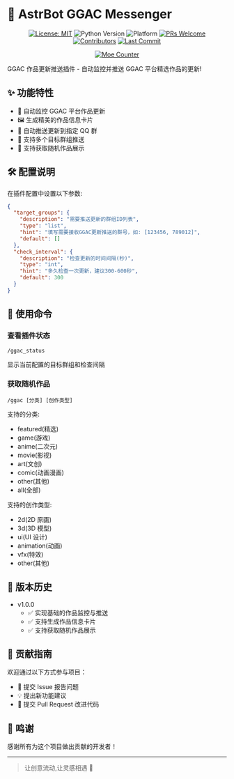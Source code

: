 # 🎨 AstrBot GGAC Messenger

<div align="center">

[![License: MIT](https://img.shields.io/badge/License-MIT-blue.svg)](https://opensource.org/licenses/MIT)
![Python Version](https://img.shields.io/badge/Python-3.10.14%2B-blue)
![Platform](https://img.shields.io/badge/Platform-Windows%20%7C%20Linux%20%7C%20macOS-lightgrey)
[![PRs Welcome](https://img.shields.io/badge/PRs-Welcome-brightgreen)](CONTRIBUTING.md)
[![Contributors](https://img.shields.io/github/contributors/anka-afk/astrbot_plugin_ggac?color=green)](https://github.com/anka-afk/astrbot_plugin_ggac/graphs/contributors)
[![Last Commit](https://img.shields.io/github/last-commit/anka-afk/astrbot_plugin_ggac)](https://github.com/anka-afk/astrbot_plugin_ggac/commits/main)

</div>

<div align="center">

[![Moe Counter](https://count.getloli.com/get/@GGACMessenger?theme=moebooru)](https://github.com/anka-afk/astrbot_plugin_ggac)

</div>

GGAC 作品更新推送插件 - 自动监控并推送 GGAC 平台精选作品的更新!

## ✨ 功能特性

- 🔄 自动监控 GGAC 平台作品更新
- 🖼️ 生成精美的作品信息卡片
- 📨 自动推送更新到指定 QQ 群
- 🎯 支持多个目标群组推送
- 🎨 支持获取随机作品展示

## 🛠️ 配置说明

在插件配置中设置以下参数:

```json
{
  "target_groups": {
    "description": "需要推送更新的群组ID列表",
    "type": "list",
    "hint": "填写需要接收GGAC更新推送的群号，如: [123456, 789012]",
    "default": []
  },
  "check_interval": {
    "description": "检查更新的时间间隔(秒)",
    "type": "int",
    "hint": "多久检查一次更新，建议300-600秒",
    "default": 300
  }
}
```

## 📝 使用命令

### 查看插件状态

```
/ggac_status
```

显示当前配置的目标群组和检查间隔

### 获取随机作品

```
/ggac [分类] [创作类型]
```

支持的分类:

- featured(精选)
- game(游戏)
- anime(二次元)
- movie(影视)
- art(文创)
- comic(动画漫画)
- other(其他)
- all(全部)

支持的创作类型:

- 2d(2D 原画)
- 3d(3D 模型)
- ui(UI 设计)
- animation(动画)
- vfx(特效)
- other(其他)

## 🔄 版本历史

- v1.0.0
  - ✅ 实现基础的作品监控与推送
  - ✅ 支持生成作品信息卡片
  - ✅ 支持获取随机作品展示

## 👥 贡献指南

欢迎通过以下方式参与项目：

- 🐛 提交 Issue 报告问题
- 💡 提出新功能建议
- 🔧 提交 Pull Request 改进代码

## 🌟 鸣谢

感谢所有为这个项目做出贡献的开发者！

---

> 让创意流动,让灵感相遇 🎨
